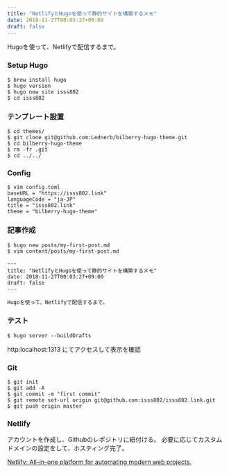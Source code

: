 ```yaml
---
title: "NetlifyとHugoを使って静的サイトを構築するメモ"
date: 2018-11-27T00:03:27+09:00
draft: false
---
```


Hugoを使って、Netlifyで配信するまで。

### Setup Hugo
```
$ brew install hugo
$ hugo version
$ hugo new site isss802
$ cd isss802
```

### テンプレート設置
```
$ cd themes/
$ git clone git@github.com:Lednerb/bilberry-hugo-theme.git
$ cd bilberry-hugo-theme
$ rm -fr .git
$ cd ../../
```

### Config
```
$ vim config.toml
baseURL = "https://isss802.link"
languageCode = "ja-JP"
title = "isss802.link"
theme = "bilberry-hugo-theme"
```

### 記事作成
```
$ hugo new posts/my-first-post.md
$ vim content/posts/my-first-post.md

---
title: "NetlifyとHugoを使って静的サイトを構築するメモ"
date: 2018-11-27T00:03:27+09:00
draft: false
---

Hugoを使って、Netlifyで配信するまで。
```

### テスト
```
$ hugo server --buildDrafts
```
http:localhost:1313
にてアクセスして表示を確認

### Git
```
$ git init
$ git add -A
$ git commit -m "first commit"
$ git remote set-url origin git@github.com:isss802/isss802.link.git
$ git push origin master
```

### Netlify
アカウントを作成し、Githubのレポジトリに紐付ける。
必要に応じてカスタムドメインの設定をして、ホスティング完了。

[Netlify: All-in-one platform for automating modern web projects.](https://www.netlify.com/)
